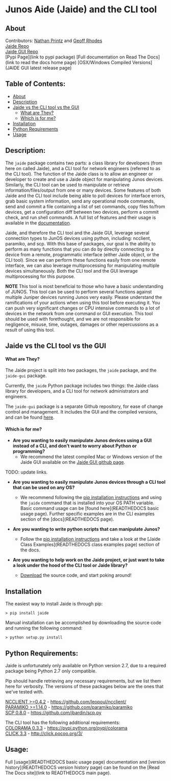Junos Aide (Jaide) and the CLI tool
===================================
## About  
Contributors: [Nathan Printz](https://github.com/nprintz) and [Geoff Rhodes](https://github.com/geoffrhodes)  
[Jaide Repo](https://github.com/NetworkAutomation/jaide)  
[Jaide GUI Repo](https://github.com/NetworkAutomation/jaide-gui)  
[Pypi Page](link to pypi package)
[Full documentation on Read The Docs](link to read the docs home page)
[OSX/Windows Compiled Versions](JAIDE GUI latest release page)  

## Table of Contents:
* [About](#about)  
* [Description](#description)  
* [Jaide vs the CLI tool vs the GUI](#jaide-vs-the-cli-tool-vs-the-gui)  
	- [What are They?](#what-are-they)  
	- [Which is for me?](#which-is-for-me)  
* [Installation](#installation)  
* [Python Requirements](#python-requirements)  
* [Usage](#usage)  

## Description:

The `jaide` package contains two parts: a class library for developers (from here on called Jaide), and a CLI tool for network engineers (referred to as the CLI tool). The function of the Jaide class is to allow an engineer or developer to create and use a Jaide object for manipulating Junos devices. Similarly, the CLI tool can be used to manipulate or retrieve information/files/output from one or many devices. Some features of both Jaide and the CLI tool include being able to poll devices for interface errors, grab basic system information, send any operational mode commands, send and commit a file containing a list of set commands, copy files to/from devices, get a configuration diff between two devices, perform a commit check, and run shell commands. A full list of features and their usage is available in the [documentation](https://github.com/NetworkAutomation/jaide).  

Jaide, and therefore the CLI tool and the Jaide GUI, leverage several connection types to JunOS devices using python, including: ncclient, paramiko, and scp. With this base of packages, our goal is the ability to perform as many functions that you can do by directly connecting to a device from a remote, programmatic interface (either Jaide object, or the CLI tool). Since we can perform these functions easily from one remote interface, we can also leverage multiprocessing for manipulating multiple devices simultaneously. Both the CLI tool and the GUI leverage multiprocessing for this purpose.  

**NOTE** This tool is most beneficial to those who have a basic understanding of JUNOS. This tool can be used to perform several functions against multiple Juniper devices running Junos very easily.  Please understand the ramifications of your actions when using this tool before executing it. You can push very significant changes or CPU intensive commands to a lot of devices in the network from one command or GUI execution. This tool should be used with forethought, and we are not responsible for negligence, misuse, time, outages, damages or other repercussions as a result of using this tool.  

## Jaide vs the CLI tool vs the GUI  
#### What are They?  
The Jaide project is split into two packages, the `jaide` package, and the `jaide-gui` package.  

Currently, the `jaide` Python package includes two things: the Jaide class library for developers, and a CLI tool for network administrators and engineers.  

The `jaide-gui` package is a separate Github repository, for ease of change control and management. It includes the GUI and the compiled versions, and can be found [here](https://github.com/NetworkAutomation/jaide-gui).  

#### Which is for me?  

 * **Are you wanting to easily manipulate Junos devices using a GUI instead of a CLI, and don't want to worry about Python or programming?**  
 	- We recommend the latest compiled Mac or Windows version of the Jaide GUI available on the [Jaide GUI github page](https://github.com/NetworkAutomation/jaide-gui).  

TODO: update links.  

 * **Are you wanting to easily manipulate Junos devices through a CLI tool that can be used on any OS?**  
 	- We recommend following the [pip installation instructions](#installation) and using the `jaide` command that is installed into your OS PATH variable. Basic command usage can be [found here](READTHEDOCS basic usage page). Further specific examples are in the CLI examples section of the [docs](READTHEDOCS page).  


 * **Are you wanting to write python scripts that can manipulate Junos?**  
 	- Follow the [pip installation instructions](#installation) and take a look at the [Jaide Class Examples](READTHEDOCS class examples page) section of the docs.  

 * **Are you wanting to help work on the Jaide project, or just want to take a look under the hood of the CLI tool or Jaide library?**  
 	- [Download](https://github.com/NetworkAutomation/jaide) the source code, and start poking around!

## Installation

The easiest way to install Jaide is through pip:  

	> pip install jaide  

Manual installation can be accomplished by downloading the source code and running the following command:  

	> python setup.py install  

## Python Requirements:

Jaide is unfortunately only available on Python version 2.7, due to a required package being Python 2.7 only compatible.

Pip should handle retrieving any necessary requirements, but we list them here for verbosity. The versions of these packages below are the ones that we've tested with.  

[NCCLIENT >=0.4.2](https://github.com/leopoul/ncclient/)  -  https://github.com/leopoul/ncclient/  
[PARAMIKO >=1.14.0](https://github.com/paramiko/paramiko)  -  https://github.com/paramiko/paramiko   
[SCP 0.8.0](https://github.com/jbardin/scp.py)  -  https://github.com/jbardin/scp.py  

The CLI tool has the following additional requirements:  
[COLORAMA 0.3.3](https://pypi.python.org/pypi/colorama) - https://pypi.python.org/pypi/colorama  
[CLICK 3.3](http://click.pocoo.org/3/) - http://click.pocoo.org/3/  

## Usage: 
Full [usage](READTHEDOCS basic usage page) documentation and [version history](READTHEDOCS version history page) can be found on the [Read The Docs site](link to READTHEDOCS main page).
